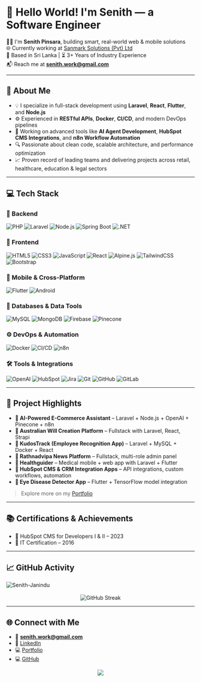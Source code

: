 # 👋 Hello World! I'm Senith — a Software Engineer

🧑‍💻 I'm **Senith Pinsara**, building smart, real-world web & mobile solutions  
🌐 Currently working at [Sanmark Solutions (Pvt) Ltd](https://sanmarksolutions.com/)  
📍 Based in Sri Lanka | ⏳ 3+ Years of Industry Experience  
📬 Reach me at **senith.work@gmail.com**

---

## 🚀 About Me

- 💡 I specialize in full-stack development using **Laravel**, **React**, **Flutter**, and **Node.js**
- ⚙️ Experienced in **RESTful APIs**, **Docker**, **CI/CD**, and modern DevOps pipelines
- 🤖 Working on advanced tools like **AI Agent Development**, **HubSpot CMS Integrations**, and **n8n Workflow Automation**
- 🔍 Passionate about clean code, scalable architecture, and performance optimization
- 📈 Proven record of leading teams and delivering projects across retail, healthcare, education & legal sectors

---

## 💻 Tech Stack

### 🧠 Backend
![PHP](https://img.shields.io/badge/PHP-777BB4?style=for-the-badge&logo=php&logoColor=white)
![Laravel](https://img.shields.io/badge/Laravel-FF2D20?style=for-the-badge&logo=laravel&logoColor=white)
![Node.js](https://img.shields.io/badge/Node.js-339933?style=for-the-badge&logo=node.js&logoColor=white)
![Spring Boot](https://img.shields.io/badge/Spring_Boot-6DB33F?style=for-the-badge&logo=spring-boot&logoColor=white)
![.NET](https://img.shields.io/badge/.NET-512BD4?style=for-the-badge&logo=dotnet&logoColor=white)

### 🎨 Frontend
![HTML5](https://img.shields.io/badge/HTML5-E34F26?style=for-the-badge&logo=html5&logoColor=white)
![CSS3](https://img.shields.io/badge/CSS3-1572B6?style=for-the-badge&logo=css3&logoColor=white)
![JavaScript](https://img.shields.io/badge/JavaScript-F7DF1E?style=for-the-badge&logo=javascript&logoColor=black)
![React](https://img.shields.io/badge/React-61DAFB?style=for-the-badge&logo=react&logoColor=black)
![Alpine.js](https://img.shields.io/badge/Alpine.js-8BC0D0?style=for-the-badge&logo=alpine.js&logoColor=black)
![TailwindCSS](https://img.shields.io/badge/TailwindCSS-38B2AC?style=for-the-badge&logo=tailwind-css&logoColor=white)
![Bootstrap](https://img.shields.io/badge/Bootstrap-7952B3?style=for-the-badge&logo=bootstrap&logoColor=white)

### 📱 Mobile & Cross-Platform
![Flutter](https://img.shields.io/badge/Flutter-02569B?style=for-the-badge&logo=flutter&logoColor=white)
![Android](https://img.shields.io/badge/Android-3DDC84?style=for-the-badge&logo=android&logoColor=white)

### 🧰 Databases & Data Tools
![MySQL](https://img.shields.io/badge/MySQL-4479A1?style=for-the-badge&logo=mysql&logoColor=white)
![MongoDB](https://img.shields.io/badge/MongoDB-4EA94B?style=for-the-badge&logo=mongodb&logoColor=white)
![Firebase](https://img.shields.io/badge/Firebase-FFCA28?style=for-the-badge&logo=firebase&logoColor=black)
![Pinecone](https://img.shields.io/badge/VectorDB-Pinecone-4B8BBE?style=for-the-badge)

### ⚙️ DevOps & Automation
![Docker](https://img.shields.io/badge/Docker-2496ED?style=for-the-badge&logo=docker&logoColor=white)
![CI/CD](https://img.shields.io/badge/CI%2FCD-0A0A0A?style=for-the-badge&logo=githubactions&logoColor=white)
![n8n](https://img.shields.io/badge/n8n-A050FF?style=for-the-badge&logo=n8n&logoColor=white)

### 🛠️ Tools & Integrations
![OpenAI](https://img.shields.io/badge/OpenAI-412991?style=for-the-badge&logo=openai&logoColor=white)
![HubSpot](https://img.shields.io/badge/HubSpot-F37021?style=for-the-badge&logo=hubspot&logoColor=white)
![Jira](https://img.shields.io/badge/Jira-0052CC?style=for-the-badge&logo=jira&logoColor=white)
![Git](https://img.shields.io/badge/Git-F05032?style=for-the-badge&logo=git&logoColor=white)
![GitHub](https://img.shields.io/badge/GitHub-181717?style=for-the-badge&logo=github&logoColor=white)
![GitLab](https://img.shields.io/badge/GitLab-FC6D26?style=for-the-badge&logo=gitlab&logoColor=white)

---

## 🧩 Project Highlights

- **🛒 AI-Powered E-Commerce Assistant** – Laravel + Node.js + OpenAI + Pinecone + n8n
- **📝 Australian Will Creation Platform** – Fullstack with Laravel, React, Strapi
- **👥 KudosTrack (Employee Recognition App)** – Laravel + MySQL + Docker + React
- **📰 Rathnadvipa News Platform** – Fullstack, multi-role admin panel
- **🏥 Healthguider** – Medical mobile + web app with Laravel + Flutter
- **🧠 HubSpot CMS & CRM Integration Apps** – API integrations, custom workflows, automation
- **🔬 Eye Disease Detector App** – Flutter + TensorFlow model integration

> Explore more on my [Portfolio](https://senithpinsara.me)

---

## 📚 Certifications & Achievements

- 🧠 HubSpot CMS for Developers I & II – 2023
- 🧰 IT Certification – 2016

---

## 📈 GitHub Activity

<div><img src="https://github-profile-trophy.vercel.app/?username=Senith-Janindu" alt="Senith-Janindu" /></div>
<br>
<div align="center">
  <img src="https://nirzak-streak-stats.vercel.app/?user=Senith-Janindu&theme=dark&hide_border=false" alt="GitHub Streak" />
</div>

---

## 🌐 Connect with Me

- 📨 **senith.work@gmail.com**
- 💼 [LinkedIn](https://linkedin.com/in/senith-pinsara)
- 💻 [Portfolio](https://senithpinsara.me)
- 💻 [GitHub](https://github.com/Senith-Janindu)

<div align="center">
  <img src="https://profile-counter.glitch.me/Senith-Janindu/count.svg?" />
</div>
